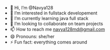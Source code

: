 - 👋 Hi, I’m @Navya128
- 👀 I’m interested in fullstack developement
- 🌱 I’m currently learning java full stack 
- 💞️ I’m looking to collaborate on team projects
- 📫 How to reach me navya128md@gmail.com
- 😄 Pronouns: she/her
- ⚡ Fun fact: everything comes around

<!---
Navya128/Navya128 is a ✨ special ✨ repository because its `README.md` (this file) appears on your GitHub profile.
You can click the Preview link to take a look at your changes.
--->
